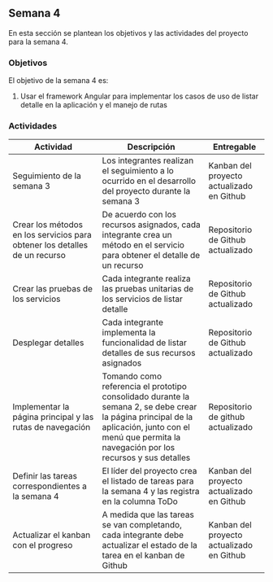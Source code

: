 ## Semana 4

En esta sección se plantean los objetivos y las actividades del proyecto para la semana 4.

### Objetivos

El objetivo de la semana 4 es:

1. Usar el framework Angular para implementar los casos de uso de listar detalle en la aplicación y el manejo de rutas

### Actividades

| Actividad                                                                  | Descripción                                                                                                                                                                                           | Entregable                                |
| -------------------------------------------------------------------------- | ----------------------------------------------------------------------------------------------------------------------------------------------------------------------------------------------------- | ----------------------------------------- |
| Seguimiento de la semana 3                                                 | Los integrantes realizan el seguimiento a lo ocurrido en el desarrollo del proyecto durante la semana 3                                                                                               | Kanban del proyecto actualizado en Github |
| Crear los métodos en los servicios para obtener los detalles de un recurso | De acuerdo con los recursos asignados, cada integrante crea un método en el servicio para obtener el detalle de un recurso                                                                            | Repositorio de Github actualizado         |
| Crear las pruebas de los servicios                                         | Cada integrante realiza las pruebas unitarias de los servicios de listar detalle                                                                                                                      | Repositorio de Github actualizado         |
| Desplegar detalles                                                         | Cada integrante implementa la funcionalidad de listar detalles de sus recursos asignados                                                                                                              | Repositorio de Github actualizado         |
| Implementar la página principal y las rutas de navegación                  | Tomando como referencia el prototipo consolidado durante la semana 2, se debe crear la página principal de la aplicación, junto con el menú que permita la navegación por los recursos y sus detalles | Repositorio de github actualizado         |
| Definir las tareas correspondientes a la semana 4                          | El líder del proyecto crea el listado de tareas para la semana 4 y las registra en la columna ToDo                                                                                                    | Kanban del proyecto actualizado en Github |
| Actualizar el kanban con el progreso                                       | A medida que las tareas se van completando, cada integrante debe actualizar el estado de la tarea en el kanban de Github                                                                              | Kanban del proyecto actualizado en Github |
